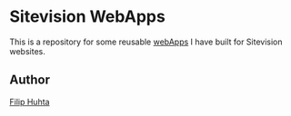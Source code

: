 # Sitevision WebApps
This is a repository for some reusable [webApps](https://developer.sitevision.se/docs/webapps/webapps-2/getting-started) I have built for Sitevision websites.

## Author
[Filip Huhta](https://github.com/filiphuhta)